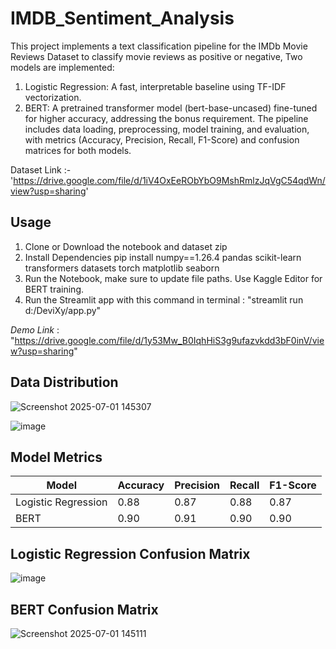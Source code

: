 # IMDB_Sentiment_Analysis
This project implements a text classification pipeline for the IMDb Movie Reviews Dataset to classify movie reviews as positive or negative, Two models are implemented:
1. Logistic Regression: A fast, interpretable baseline using TF-IDF vectorization.
2. BERT: A pretrained transformer model (bert-base-uncased) fine-tuned for higher accuracy, addressing the bonus requirement.
The pipeline includes data loading, preprocessing, model training, and evaluation, with metrics (Accuracy, Precision, Recall, F1-Score) and confusion matrices for both models.

Dataset Link :- 'https://drive.google.com/file/d/1iV4OxEeRObYbO9MshRmlzJqVgC54qdWn/view?usp=sharing'

## Usage
1. Clone or Download the notebook and dataset zip
2. Install Dependencies
   pip install numpy==1.26.4 pandas scikit-learn transformers datasets torch matplotlib seaborn
3. Run the Notebook, make sure to update file paths. Use Kaggle Editor for BERT training.
4. Run the Streamlit app with this command in terminal : "streamlit run d:/DeviXy/app.py"

*Demo Link* : "https://drive.google.com/file/d/1y53Mw_B0IqhHiS3g9ufazvkdd3bF0inV/view?usp=sharing"

## Data Distribution
![Screenshot 2025-07-01 145307](https://github.com/user-attachments/assets/40b66986-d315-437c-b68d-b6f1186a98ad)

![image](https://github.com/user-attachments/assets/30edb940-a0ba-425f-bedb-a00f0173c2ac)

## Model Metrics
| Model             | Accuracy | Precision | Recall | F1-Score |
|-------------------|----------|-----------|--------|----------|
| Logistic Regression| 0.88   | 0.87      | 0.88   | 0.87     |
| BERT              | 0.90      | 0.91         | 0.90      | 0.90     |

## Logistic Regression Confusion Matrix
![image](https://github.com/user-attachments/assets/85d4b2d6-650b-44bc-94e1-e14359f83320)

## BERT Confusion Matrix
![Screenshot 2025-07-01 145111](https://github.com/user-attachments/assets/0b6bcf53-2cc6-4a1e-88c3-1dc86b62a04f)


